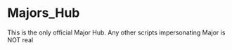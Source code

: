 # Majors_Hub
This is the only official Major Hub. Any other scripts impersonating Major is NOT real
